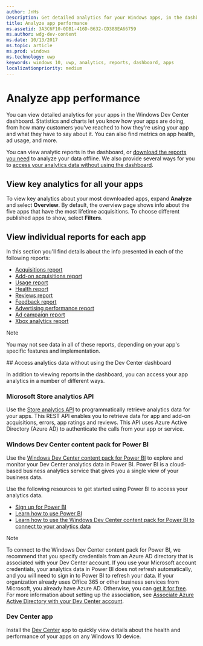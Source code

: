 ```yaml
---
author: JnHs
Description: Get detailed analytics for your Windows apps, in the dashboard or via other methods.
title: Analyze app performance
ms.assetid: 3A3C6F10-0DB1-416D-B632-CD388EA66759
ms.author: wdg-dev-content
ms.date: 10/13/2017
ms.topic: article
ms.prod: windows
ms.technology: uwp
keywords: windows 10, uwp, analytics, reports, dashboard, apps
localizationpriority: medium
---
```


# Analyze app performance

You can view detailed analytics for your apps in the Windows Dev Center dashboard. Statistics and charts let you know how your apps are doing, from how many customers you've reached to how they're using your app and what they have to say about it. You can also find metrics on app health, ad usage, and more.

You can view analytic reports in the dashboard, or [download the reports you need](download-analytic-reports.md) to analyze your data offline. We also provide several ways for you to [access your analytics data without using the dashboard](#no-dashboard).

## View key analytics for all your apps

To view key analytics about your most downloaded apps, expand **Analyze** and select **Overview**. By default, the overview page shows info about the five apps that have the most lifetime acquisitions. To choose different published apps to show, select **Filters**.

## View individual reports for each app

In this section you'll find details about the info presented in each of the following reports:

-   [Acquisitions report](acquisitions-report.md)
-   [Add-on acquisitions report](add-on-acquisitions-report.md)
-   [Usage report](usage-report.md)
-   [Health report](health-report.md)
-   [Reviews report](reviews-report.md)
-   [Feedback report](feedback-report.md)
-   [Advertising performance report](advertising-performance-report.md)
-   [Ad campaign report](promote-your-app-report.md)
-   [Xbox analytics report](xbox-analytics-report.md)

> [!NOTE]
> You may not see data in all of these reports, depending on your app's specific features and implementation.

<span id="no-dashboard"/>
## Access analytics data without using the Dev Center dashboard

In addition to viewing reports in the dashboard, you can access your app analytics in a number of different ways.

### Microsoft Store analytics API

Use the [Store analytics API](../monetize/access-analytics-data-using-windows-store-services.md) to programmatically retrieve analytics data for your apps. This REST API enables you to retrieve data for app and add-on acquisitions, errors, app ratings and reviews. This API uses Azure Active Directory (Azure AD) to authenticate the calls from your app or service.

### Windows Dev Center content pack for Power BI

Use the [Windows Dev Center content pack for Power BI](https://powerbi.microsoft.com/documentation/powerbi-content-pack-windows-dev-center/) to explore and monitor your Dev Center analytics data in Power BI. Power BI is a cloud-based business analytics service that gives you a single view of your business data.

Use the following resources to get started using Power BI to access your analytics data.

* [Sign up for Power BI](https://powerbi.microsoft.com/documentation/powerbi-service-self-service-signup-for-power-bi/)
* [Learn how to use Power BI](https://powerbi.microsoft.com/guided-learning/)
* [Learn how to use the Windows Dev Center content pack for Power BI to connect to your analytics data](https://powerbi.microsoft.com/documentation/powerbi-content-pack-windows-dev-center/)

> [!NOTE]
> To connect to the Windows Dev Center content pack for Power BI, we recommend that you specify credentials from an Azure AD directory that is associated with your Dev Center account. If you use your Microsoft account credentials, your analytics data in Power BI does not refresh automatically, and you will need to sign in to Power BI to refresh your data. If your organization already uses Office 365 or other business services from Microsoft, you already have Azure AD. Otherwise, you can [get it for free](http://go.microsoft.com/fwlink/p/?LinkId=703757). For more information about setting up the association, see [Associate Azure Active Directory with your Dev Center account](associate-azure-ad-with-dev-center.md).

### Dev Center app

Install the [Dev Center](https://www.microsoft.com/store/apps/dev-center/9nblggh4r5ws) app to quickly view details about the health and performance of your apps on any Windows 10 device.

